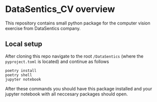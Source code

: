 # DataSentics_CV overview
This repository contains small python package for the computer vision exercise from DataSentics company.
## Local setup
After cloning this repo navigate to the root `/DataSentics` (where the `pyproject.toml` is located) and continue as follows
```
poetry install
poetry shell
jupyter notebook
```
After these commands you should have this package installed and your jupyter notebook with all neccesary packages should open.
